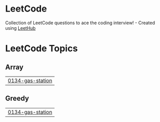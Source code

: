 # LeetCode
Collection of LeetCode questions to ace the coding interview! - Created using [LeetHub](https://github.com/QasimWani/LeetHub)

<!---LeetCode Topics Start-->
# LeetCode Topics
## Array
|  |
| ------- |
| [0134-gas-station](https://github.com/chenghong99/LeetCode/tree/master/0134-gas-station) |
## Greedy
|  |
| ------- |
| [0134-gas-station](https://github.com/chenghong99/LeetCode/tree/master/0134-gas-station) |
<!---LeetCode Topics End-->